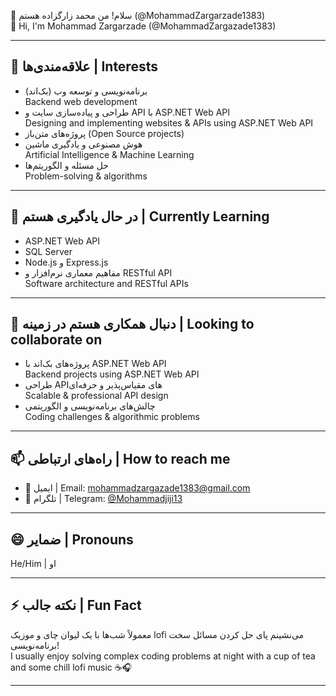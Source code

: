 👋 سلام! من محمد زارگزاده هستم (@MohammadZargarzade1383)  
👋 Hi, I'm Mohammad Zargarzade (@MohammadZargazade1383)

---

## 👀 علاقه‌مندی‌ها | Interests
- برنامه‌نویسی و توسعه وب (بک‌اند)  
  Backend web development  
- طراحی و پیاده‌سازی سایت و API با ASP.NET Web API  
  Designing and implementing websites & APIs using ASP.NET Web API  
- پروژه‌های متن‌باز (Open Source projects)  
- هوش مصنوعی و یادگیری ماشین  
  Artificial Intelligence & Machine Learning  
- حل مسئله و الگوریتم‌ها  
  Problem-solving & algorithms

---

## 🌱 در حال یادگیری هستم | Currently Learning
- ASP.NET Web API  
- SQL Server  
- Node.js و Express.js  
- مفاهیم معماری نرم‌افزار و RESTful API  
  Software architecture and RESTful APIs

---

## 💞️ دنبال همکاری هستم در زمینه | Looking to collaborate on
- پروژه‌های بک‌اند با ASP.NET Web API  
  Backend projects using ASP.NET Web API  
- طراحی APIهای مقیاس‌پذیر و حرفه‌ای  
  Scalable & professional API design  
- چالش‌های برنامه‌نویسی و الگوریتمی  
  Coding challenges & algorithmic problems

---

## 📫 راه‌های ارتباطی | How to reach me
- 📧 ایمیل | Email: mohammadzargazade1383@gmail.com  
- 💬 تلگرام | Telegram: [@Mohammadjiji13](https://t.me/@Mohammadjiji13)  


---

## 😄 ضمایر | Pronouns  
He/Him | او

---

## ⚡ نکته جالب | Fun Fact  
معمولاً شب‌ها با یک لیوان چای و موزیک lofi می‌نشینم پای حل کردن مسائل سخت برنامه‌نویسی!  
I usually enjoy solving complex coding problems at night with a cup of tea and some chill lofi music ☕🎧

---

<!---
MohammadZargazade1383/MohammadZargazade1383 یک ریپازیتوری ✨ خاص ✨ است چون فایل `README.md` آن در پروفایل گیت‌هاب نمایش داده می‌شود.
This is a ✨ special ✨ repository because its `README.md` appears on your GitHub profile.
--->
